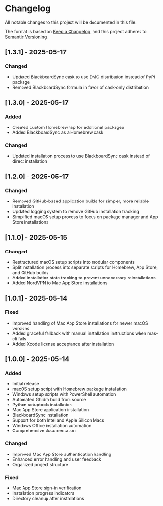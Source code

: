 # Changelog
All notable changes to this project will be documented in this file.

The format is based on [Keep a Changelog](https://keepachangelog.com/en/1.0.0/),
and this project adheres to [Semantic Versioning](https://semver.org/spec/v2.0.0.html).

## [1.3.1] - 2025-05-17
### Changed
- Updated BlackboardSync cask to use DMG distribution instead of PyPI package
- Removed BlackboardSync formula in favor of cask-only distribution

## [1.3.0] - 2025-05-17
### Added
- Created custom Homebrew tap for additional packages
- Added BlackboardSync as a Homebrew cask
### Changed
- Updated installation process to use BlackboardSync cask instead of direct installation

## [1.2.0] - 2025-05-17
### Changed
- Removed GitHub-based application builds for simpler, more reliable installation
- Updated logging system to remove GitHub installation tracking
- Simplified macOS setup process to focus on package manager and App Store installations

## [1.1.0] - 2025-05-15
### Changed
- Restructured macOS setup scripts into modular components
- Split installation process into separate scripts for Homebrew, App Store, and GitHub builds
- Added installation state tracking to prevent unnecessary reinstallations
- Added NordVPN to Mac App Store installations

## [1.0.1] - 2025-05-14
### Fixed
- Improved handling of Mac App Store installations for newer macOS versions
- Added graceful fallback with manual installation instructions when mas-cli fails
- Added Xcode license acceptance after installation

## [1.0.0] - 2025-05-14
### Added
- Initial release
- macOS setup script with Homebrew package installation
- Windows setup scripts with PowerShell automation
- Automated Ghidra build from source
- Python setuptools installation
- Mac App Store application installation
- BlackboardSync installation
- Support for both Intel and Apple Silicon Macs
- Windows Office installation automation
- Comprehensive documentation

### Changed
- Improved Mac App Store authentication handling
- Enhanced error handling and user feedback
- Organized project structure

### Fixed
- Mac App Store sign-in verification
- Installation progress indicators
- Directory cleanup after installations
